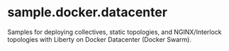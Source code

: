 # sample.docker.datacenter
Samples for deploying collectives, static topologies, and NGINX/Interlock topologies with Liberty on Docker Datacenter (Docker Swarm).
